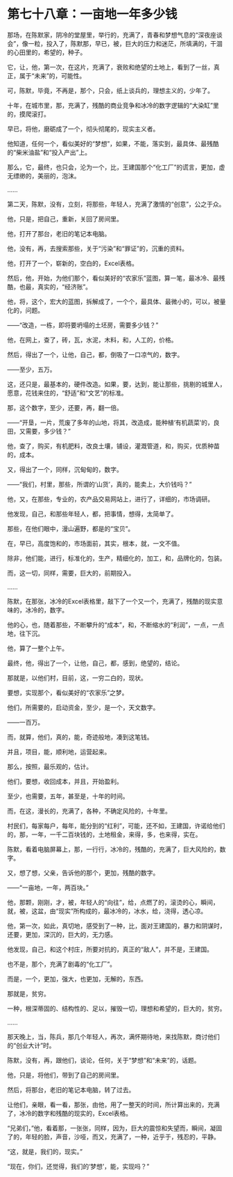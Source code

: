 # 第七十八章：一亩地一年多少钱

那场，在陈默家，阴冷的堂屋里，举行的，充满了，青春和梦想气息的“深夜座谈会”，像一粒，投入了，陈默那，早已，被，巨大的压力和迷茫，所填满的，干涸的心田里的，希望的，种子。

它，让，他，第一次，在这片，充满了，衰败和绝望的土地上，看到了一丝，真正，属于“未来”的，可能性。

可，陈默，毕竟，不再是，那个，只会，纸上谈兵的，理想主义的，少年了。

十年，在城市里，那，充满了，残酷的商业竞争和冰冷的数字逻辑的“大染缸”里的，摸爬滚打。

早已，将他，磨砺成了一个，彻头彻尾的，现实主义者。

他知道，任何一个，看似美好的“梦想”，如果，不能，落实到，最具体、最残酷的“柴米油盐”和“投入产出”上。

那么，它，最终，也只会，沦为一个，比，王建国那个“化工厂”的谎言，更加，虚无缥缈的，美丽的，泡沫。

……

第二天，陈默，没有，立刻，将那些，年轻人，充满了激情的“创意”，公之于众。

他，只是，把自己，重新，关回了房间里。

他，打开了那台，老旧的笔记本电脑。

他，没有，再，去搜索那些，关于“污染”和“罪证”的，沉重的资料。

他，打开了一个，崭新的，空白的，Excel表格。

然后，他，开始，为他们那个，看似美好的“农家乐”蓝图，算一笔，最冰冷、最残酷，也最，真实的，“经济账”。

他，将，这个，宏大的蓝图，拆解成了，一个个，最具体、最微小的，可以，被量化的，问题。

——“改造，一栋，即将要坍塌的土坯房，需要多少钱？”

他，在网上，查了，砖，瓦，水泥，木料，和，人工的，价格。

然后，得出了一个，让他，自己，都，倒吸了一口凉气的，数字。

——至少，五万。

这，还只是，最基本的，硬件改造。如果，要，达到，能让那些，挑剔的城里人，愿意，花钱来住的，“舒适”和“文艺”的标准。

那，这个数字，至少，还要，再，翻一倍。

——“开垦，一片，荒废了多年的山地，将其，改造成，能种植‘有机蔬菜’的，良田，又需要，多少钱？”

他，查了，购买，有机肥料，改良土壤，铺设，灌溉管道，和，购买，优质种苗的，成本。

又，得出了一个，同样，沉甸甸的，数字。

——“我们，村里，那些，所谓的‘山货’，真的，能卖上，大价钱吗？”

他，又，在那些，专业的，农产品交易网站上，进行了，详细的，市场调研。

他发现，自己，和那些年轻人，都，把事情，想得，太简单了。

那些，在他们眼中，漫山遍野，都是的“宝贝”。

在，早已，高度饱和的，市场面前，其实，根本，就，一文不值。

除非，他们能，进行，标准化的，生产，精细化的，加工，和，品牌化的，包装。

而，这一切，同样，需要，巨大的，前期投入。

……

陈默，在那张，冰冷的Excel表格里，敲下了一个又一个，充满了，残酷的现实意味的，冰冷的，数字。

他的心，也，随着那些，不断攀升的“成本”，和，不断缩水的“利润”，一点，一点地，往下沉。

他，算了一整个上午。

最终，他，得出了一个，让他，自己，都，感到，绝望的，结论。

那就是，以他们村，目前，这，一穷二白的，现状。

要想，实现那个，看似美好的“农家乐”之梦。

他们，所需要的，启动资金，至少，是一个，天文数字。

——一百万。

而，就算，他们，真的，能，奇迹般地，凑到这笔钱。

并且，项目，能，顺利地，运营起来。

那么，按照，最乐观的，估计。

他们，要想，收回成本，并且，开始盈利。

至少，也需要，五年，甚至是，十年的时间。

而，在这，漫长的，充满了，各种，不确定风险的，十年里。

村民们，每家每户，每年，能分到的“红利”，可能，还不如，王建国，许诺给他们的，那，一年，一千二百块钱的，土地租金，来得，多，也来得，实在。

陈默，看着电脑屏幕上，那，一行行，冰冷的，残酷的，充满了，巨大风险的，数字。

又，想了想，父亲，告诉他的那个，更加，残酷的数字。

——“一亩地，一年，两百块。”

他，那颗，刚刚，才，被，年轻人的“向往”，给，点燃了的，滚烫的心，瞬间，就，被，这盆，由“现实”所构成的，最冰冷的，冰水，给，浇得，透心凉。

他，第一次，如此，真切地，感受到了一种，比，面对王建国的，暴力和阴谋时，还要，更加，深沉的，巨大的，无力感。

他发现，自己，和这个村庄，所要对抗的，真正的“敌人”，并不是，王建国。

也不是，那个，充满了剧毒的“化工厂”。

而是，一个，更加，强大，也更加，无解的，东西。

那就是，贫穷。

一种，根深蒂固的、结构性的、足以，摧毁一切，理想和希望的，巨大的，贫穷。

……

那天晚上，当，陈兵，那几个年轻人，再次，满怀期待地，来找陈默，商讨他们的“创业大计”时。

陈默，没有，再，跟他们，谈论，任何，关于“梦想”和“未来”的，话题。

他，只是，将他们，带到了自己的房间里。

然后，将那台，老旧的笔记本电脑，转了过去。

让他们，亲眼，看一看，那张，由他，用了一整天的时间，所计算出来的，充满了，冰冷的数字和残酷的现实的，Excel表格。

“兄弟们，”他，看着那，一张张，同样，因为，巨大的震惊和失望而，瞬间，凝固了的，年轻的脸，声音，沙哑，而又，充满了，一种，近乎于，残忍的，平静。

“这，就是，我们的，现实。”

“现在，你们，还觉得，我们的‘梦想’，能，实现吗？”